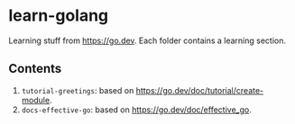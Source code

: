 # learn-golang

Learning stuff from https://go.dev. Each folder contains a learning section.

## Contents

1. `tutorial-greetings`: based on https://go.dev/doc/tutorial/create-module.
2. `docs-effective-go`: based on https://go.dev/doc/effective_go.
